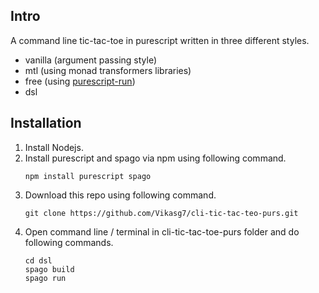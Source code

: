 ## Intro
A command line tic-tac-toe in purescript written in three different styles.  
  - vanilla (argument passing style)
  - mtl (using monad transformers libraries)
  - free (using [purescript-run](https://github.com/natefaubion/purescript-run/))
  - dsl

## Installation
1. Install Nodejs.
2. Install purescript and spago via npm using following command.  
   ```
   npm install purescript spago
   ```  
3. Download this repo using following command.  
   ```
   git clone https://github.com/Vikasg7/cli-tic-tac-teo-purs.git
   ```  
4. Open command line / terminal in cli-tic-tac-toe-purs folder and do following commands.
   ```
   cd dsl
   spago build
   spago run
   ```